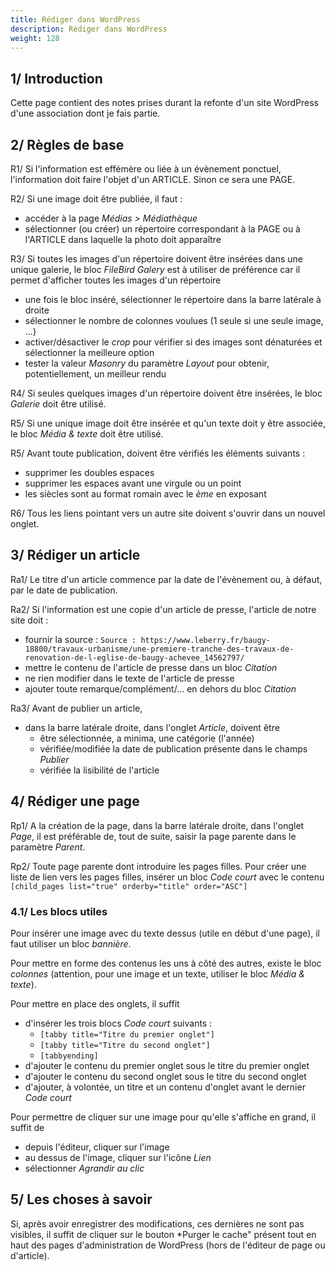 ```yaml
---
title: Rédiger dans WordPress
description: Rédiger dans WordPress
weight: 128
---
```


## 1/ Introduction
Cette page contient des notes prises durant la refonte d'un site WordPress d'une association dont je fais partie.

## 2/ Règles de base

R1/ Si l'information est effémère ou liée à un évènement ponctuel, l'information doit faire l'objet d'un ARTICLE. Sinon ce sera une PAGE.

R2/ Si une image doit être publiée, il faut :
* accéder à la page *Médias > Médiathèque*
* sélectionner (ou créer) un répertoire correspondant à la PAGE ou à l'ARTICLE dans laquelle la photo doit apparaître


R3/ Si toutes les images d'un répertoire doivent être insérées dans une unique galerie, le bloc *FileBird Galery* est à utiliser de préférence car il permet d'afficher toutes les images d'un répertoire
  * une fois le bloc inséré, sélectionner le répertoire dans la barre latérale à droite
  * sélectionner le nombre de colonnes voulues (1 seule si une seule image, ...)
  * activer/désactiver le *crop* pour vérifier si des images sont dénaturées et sélectionner la meilleure option
  * tester la valeur *Masonry* du paramètre *Layout* pour obtenir, potentiellement, un meilleur rendu

R4/ Si seules quelques images d'un répertoire doivent être insérées, le bloc *Galerie* doit être utilisé.

R5/ Si une unique image doit être insérée et qu'un texte doit y être associée, le bloc *Média & texte* doit être utilisé.

R5/ Avant toute publication, doivent être vérifiés les éléments suivants :
* supprimer les doubles espaces
* supprimer les espaces avant une virgule ou un point
* les siècles sont au format romain avec le *ème* en exposant

R6/ Tous les liens pointant vers un autre site doivent s'ouvrir dans un nouvel onglet.

## 3/ Rédiger un article

Ra1/ Le titre d'un article commence par la date de l'évènement ou, à défaut, par le date de publication.

Ra2/ Si l'information est une copie d'un article de presse, l'article de notre site doit :
* fournir la source : ```Source : https://www.leberry.fr/baugy-18800/travaux-urbanisme/une-premiere-tranche-des-travaux-de-renovation-de-l-eglise-de-baugy-achevee_14562797/```
* mettre le contenu de l'article de presse dans un bloc *Citation*
* ne rien modifier dans le texte de l'article de presse 
* ajouter toute remarque/complément/... en dehors du bloc *Citation*

Ra3/ Avant de publier un article,
* dans la barre latérale droite, dans l'onglet *Article*, doivent être 
  * être sélectionnée, a minima, une catégorie (l'année)
  * vérifiée/modifiée la date de publication présente dans le champs *Publier* 
  * vérifiée la lisibilité de l'article 

## 4/ Rédiger une page

Rp1/ A la création de la page, dans la barre latérale droite, dans l'onglet *Page*, il est préférable de, tout de suite, saisir la page parente dans le paramètre *Parent*.

Rp2/ Toute page parente dont introduire les pages filles. Pour créer une liste de lien vers les pages filles, insérer un bloc *Code court* avec le contenu ```[child_pages list="true" orderby="title" order="ASC"]```


### 4.1/ Les blocs utiles

Pour insérer une image avec du texte dessus (utile en début d'une page), il faut utiliser un bloc *bannière*.

Pour mettre en forme des contenus les uns à côté des autres, existe le bloc *colonnes* (attention, pour une image et un texte, utiliser le bloc *Média & texte*).

Pour mettre en place des onglets, il suffit 
* d'insérer les trois blocs *Code court* suivants :
  * ```[tabby title="Titre du premier onglet"]```
  * ```[tabby title="Titre du second onglet"]```
  * ```[tabbyending]```
* d'ajouter le contenu du premier onglet sous le titre du premier onglet
* d'ajouter le contenu du second onglet sous le titre du second onglet
* d'ajouter, à volontée, un titre et un contenu d'onglet avant le dernier *Code court*

Pour permettre de cliquer sur une image pour qu'elle s'affiche en grand, il suffit de 
* depuis l'éditeur, cliquer sur l'image
* au dessus de l'image, cliquer sur l'icône *Lien*
* sélectionner *Agrandir au clic*

## 5/ Les choses à savoir

Si, après avoir enregistrer des modifications, ces dernières ne sont pas visibles, il suffit de cliquer sur le bouton *Purger le cache" présent tout en haut des pages d'administration de WordPress (hors de l'éditeur de page ou d'article).
